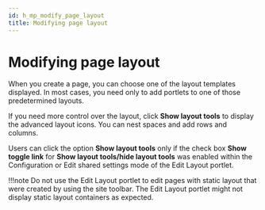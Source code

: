 ```yaml
---
id: h_mp_modify_page_layout
title: Modifying page layout
---
```


# Modifying page layout


When you create a page, you can choose one of the layout templates displayed. In most cases, you need only to add portlets to one of those predetermined layouts.

If you need more control over the layout, click **Show layout tools** to display the advanced layout icons. You can nest spaces and add rows and columns.

Users can click the option **Show layout tools** only if the check box **Show toggle link** for **Show layout tools/hide layout tools** was enabled within the Configuration or Edit shared settings mode of the Edit Layout portlet.

!!!note
    Do not use the Edit Layout portlet to edit pages with static layout that were created by using the site toolbar. The Edit Layout portlet might not display static layout containers as expected.

